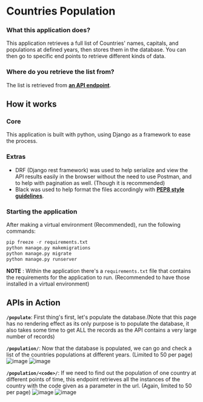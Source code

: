 # Countries Population

### What this application does?

This application retrieves a full list of Countries' names, capitals, and populations at defined years, then stores them in the database. You can then go to specific end points to retrieve different kinds of data.

### Where do you retrieve the list from?

The list is retrieved from [**an API endpoint**](https://documenter.getpostman.com/view/1134062/T1LJjU52#intro).


## How it works

### Core

This application is built with python, using Django as a framework to ease the process.

### Extras

* DRF (Django rest framework) was used to help serialize and view the API results easily in the browser without the need to use Postman, and to help with pagination as well. (Though it is recommended)
* Black was used to help format the files accordingly with [**PEP8 style guidelines**](https://www.python.org/dev/peps/pep-0008/).

### Starting the application

After making a virtual environment (Recommended), run the following commands:
```python
pip freeze -r requirements.txt
python manage.py makemigrations
python manage.py migrate
python manage.py runserver
```

**NOTE** : Within the application there's a ```requirements.txt``` file that contains the requirements for the application to run. (Recommended to have those installed in a virtual environment)

## APIs in Action
**`/populate`**: First thing's first, let's populate the database.(Note that this page has no rendering effect as its only purpose is to populate the database, it also takes some time to get ALL the records as the API contains a very large number of records)

**`/population/`**: Now that the database is populated, we can go and check a list of the countries populations at different years. (Limited to 50 per page)
![image](https://user-images.githubusercontent.com/49989718/209130943-d9e0774e-e50c-4b66-8746-61d74b574dd6.png)
![image](https://user-images.githubusercontent.com/49989718/209130899-5eb3d83d-dd26-4fb2-ba74-698825a79ab6.png)

**`/population/<code>/`**: If we need to find out the population of one country at different points of time, this endpoint retrieves all the instances of the country with the code given as a parameter in the url. (Again, limited to 50 per page)
![image](https://user-images.githubusercontent.com/49989718/209131385-85fcff11-4ab2-48d5-ace3-ff39eba3e79e.png)
![image](https://user-images.githubusercontent.com/49989718/209131390-1ce3dd94-9e46-424d-b474-67246e98294e.png)
